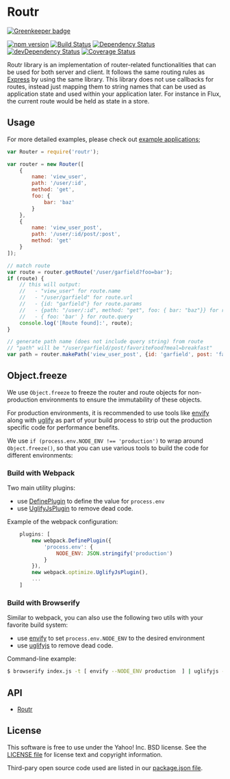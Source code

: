# Routr 

[![Greenkeeper badge](https://badges.greenkeeper.io/yahoo/routr.svg)](https://greenkeeper.io/)

[![npm version](https://badge.fury.io/js/routr.svg)](http://badge.fury.io/js/routr)
[![Build Status](https://travis-ci.org/yahoo/routr.svg?branch=master)](https://travis-ci.org/yahoo/routr)
[![Dependency Status](https://david-dm.org/yahoo/routr.svg)](https://david-dm.org/yahoo/routr)
[![devDependency Status](https://david-dm.org/yahoo/routr/dev-status.svg)](https://david-dm.org/yahoo/routr#info=devDependencies)
[![Coverage Status](https://img.shields.io/coveralls/yahoo/routr.svg)](https://coveralls.io/r/yahoo/routr?branch=master)


Routr library is an implementation of router-related functionalities that can be used for both server and client. It follows the same routing rules as [Express](http://expressjs.com/) by using the same library. This library does not use callbacks for routes, instead just mapping them to string names that can be used as application state and used within your application later. For instance in Flux, the current route would be held as state in a store.

## Usage

For more detailed examples, please check out [example applications](https://github.com/yahoo/routr/tree/master/examples);

```javascript
var Router = require('routr');

var router = new Router([
    {
        name: 'view_user',
        path: '/user/:id',
        method: 'get',
        foo: {
            bar: 'baz'
        }
    },
    {
        name: 'view_user_post',
        path: '/user/:id/post/:post',
        method: 'get'
    }
]);

// match route
var route = router.getRoute('/user/garfield?foo=bar');
if (route) {
    // this will output:
    //   - "view_user" for route.name
    //   - "/user/garfield" for route.url
    //   - {id: "garfield"} for route.params
    //   - {path: "/user/:id", method: "get", foo: { bar: "baz"}} for route.config
    //   - { foo: 'bar' } for route.query
    console.log('[Route found]:', route);
}

// generate path name (does not include query string) from route
// "path" will be "/user/garfield/post/favoriteFood?meal=breakfast"
var path = router.makePath('view_user_post', {id: 'garfield', post: 'favoriteFood'}, { meal: 'breakfast' });

```

## Object.freeze
We use `Object.freeze` to freeze the router and route objects for non-production environments to ensure the immutability of these objects.

For production environments, it is recommended to use tools like [envify](https://github.com/hughsk/envify) along with [uglify](https://github.com/mishoo/UglifyJS) as part of your build process to strip out the production specific code for performance benefits.

We use `if (process.env.NODE_ENV !== 'production')` to wrap around `Object.freeze()`, so that you can use various tools to build the code for different environments:

### Build with Webpack
Two main utility plugins:
   * use [DefinePlugin](http://webpack.github.io/docs/list-of-plugins.html#defineplugin) to define the value for `process.env`
   * use [UglifyJsPlugin](http://webpack.github.io/docs/list-of-plugins.html#uglifyjsplugin) to remove dead code.

Example of the webpack configuration:
```js
    plugins: [
        new webpack.DefinePlugin({
            'process.env': {
                NODE_ENV: JSON.stringify('production')
            }
        }),
        new webpack.optimize.UglifyJsPlugin(),
        ...
    ]
```

### Build with Browserify
Similar to webpack, you can also use the following two utils with your favorite build system:
   * use [envify](https://github.com/hughsk/envify) to set `process.env.NODE_ENV` to the desired environment
   * use [uglifyjs](https://github.com/mishoo/UglifyJS2) to remove dead code.

Command-line example:
```bash
$ browserify index.js -t [ envify --NODE_ENV production  ] | uglifyjs -c > bundle.js
```


## API

- [Routr](https://github.com/yahoo/routr/blob/master/docs/routr.md)

## License

This software is free to use under the Yahoo! Inc. BSD license.
See the [LICENSE file][] for license text and copyright information.

[LICENSE file]: https://github.com/yahoo/routr/blob/master/LICENSE.md

Third-pary open source code used are listed in our [package.json file]( https://github.com/yahoo/routr/blob/master/package.json).

